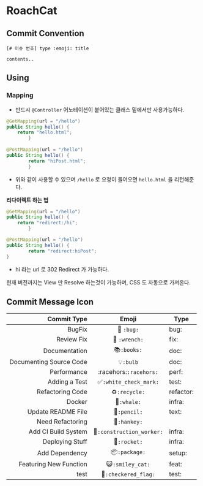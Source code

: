 # RoachCat

## Commit Convention

```
[# 이슈 번호] type :emoji: title

contents..
```

## Using

### Mapping

- 반드시 `@Controller` 어노테이션이 붙어있는 클래스 밑에서만 사용가능하다.

```java
@GetMapping(url = "/hello")
public String hello() {
    return "hello.html";
        }
        
@PostMapping(url = "/hello")
public String hello() {
        return "hiPost.html";
        }
```

- 위와 같이 사용할 수 있으며 `/hello` 로 요청이 들어오면 `hello.html` 을 리턴해준다.

**리다이렉트 하는 법**
```java
@GetMapping(url = "/hello")
public String hello() {
    return "redirect:/hi";
        }

@PostMapping(url = "/hello")
public String hello() {
        return "redirect:hiPost";
}
```

- hi 라는 url 로 302 Redirect 가 가능하다.

현재 버전까지는 View 만 Resolve 하는것이 가능하며, CSS 도 자동으로 가져온다.

## Commit Message Icon

|Commit Type|Emoji|Type|
|---:|:---:|---|
|BugFix|:bug: `:bug:`| bug: |
|Review Fix|:wrench: `:wrench:` | fix: |
|Documentation|:books:`:books:`| doc: |
|Documenting Source Code|:bulb:`:bulb`| doc: |
|Performance|:racehors:`:racehors:`| perf: |
|Adding a Test|:white_check_mark:`:white_check_mark:`| test: |
|Refactoring Code|:recycle:`:recycle:`| refactor: |
|Docker|:whale:`:whale:`| infra: |
|Update README File|:pencil:`:pencil:`| text: |
|Need Refactoring|:hankey:`:hankey:`|
|Add CI Build System|:construction_worker:`:construction_worker:`| infra: |
|Deploying Stuff|:rocket:`:rocket:`| infra: |
|Add Dependency|:package:`:package:`| setup: |
|Featuring New Function|:smiley_cat:`:smiley_cat:`| feat: |
|test |:checkered_flag:`:checkered_flag:`| test: |

